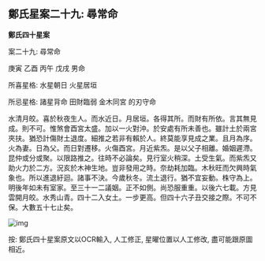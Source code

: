 ## 鄭氏星案二十九: 尋常命

**鄭氏四十星案**

案二十九: 尋常命

庚寅 乙酉 丙午 戊戌 男命

所喜星格: 水星朝日 火星居垣

所忌星格: 諸星背命 田財臨弱 金木同宮 的刃守命

水清月皎。喜於秋夜生人。而水近日。月居垣。各得其所。而財有所依。言其無見成。則不可。惟煞會酉宮太盛。加以一火對沖。於安處有所未善也。雖計土於兩宮夾扶。猶恐計傷財土退度。細推之若非有賴於人。終莫能享見成之業。且月為序。火為妻。日為父。而日對遷移。火傷酉宮。月近紫炁。是以父子相離。婚姻遲滯。昆仲或分或聚。以限路推之。往時不必論矣。見行室火稍深。土受生氣。而紫炁又助火力於二方。況亥於木神生地。豈非發用之時。奈劫耗加臨。木秋旺而欠興時氣象也。所以進退紆迴。諸事不決。今歲秋冬。流土退行。猶不宜妄動。株守為上。明後年如未有室家。至三十一二議姻。正不如側。尚恐服重重。以後六七載。方見雲開月皎。水秀山青。四十二入女土。一步更高。但四十六子丑交接之際。不可不保。大數五十七止矣。

![img](https://lh4.googleusercontent.com/U7JRzfxlu5pDtjnTDUIX6tcthnmpGgb0T2v4JWFIp_MZLMO8eQhA8sodKrSB0YpeK8P3KkXnaJ5V-ldqMg1YPsWtjvDCWxJi_7owDkLCScQ=w1280)

按: 鄭氏四十星案原文以OCR輸入, 人工修正, 星曜位置以人工修改, 盡可能跟原圖相近。